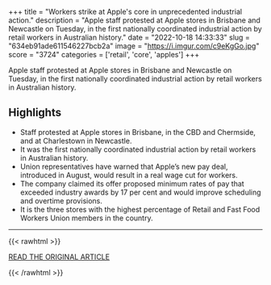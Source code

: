 +++
title = "Workers strike at Apple's core in unprecedented industrial action."
description = "Apple staff protested at Apple stores in Brisbane and Newcastle on Tuesday, in the first nationally coordinated industrial action by retail workers in Australian history."
date = "2022-10-18 14:33:33"
slug = "634eb91ade611546227bcb2a"
image = "https://i.imgur.com/c9eKgGo.jpg"
score = "3724"
categories = ['retail', 'core', 'apples']
+++

Apple staff protested at Apple stores in Brisbane and Newcastle on Tuesday, in the first nationally coordinated industrial action by retail workers in Australian history.

## Highlights

- Staff protested at Apple stores in Brisbane, in the CBD and Chermside, and at Charlestown in Newcastle.
- It was the first nationally coordinated industrial action by retail workers in Australian history.
- Union representatives have warned that Apple’s new pay deal, introduced in August, would result in a real wage cut for workers.
- The company claimed its offer proposed minimum rates of pay that exceeded industry awards by 17 per cent and would improve scheduling and overtime provisions.
- It is the three stores with the highest percentage of Retail and Fast Food Workers Union members in the country.

---

{{< rawhtml >}}
  <p class="article-category">
    <a target="_blank" href="https://www.brisbanetimes.com.au/business/companies/workers-strike-at-apple-s-core-in-unprecedented-industrial-action-20221018-p5bqob.html">READ THE ORIGINAL ARTICLE</a>
  </p>
{{< /rawhtml >}}
